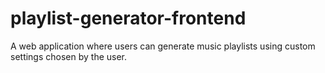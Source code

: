 # playlist-generator-frontend

A web application where users can generate music playlists using custom settings chosen by the user.

